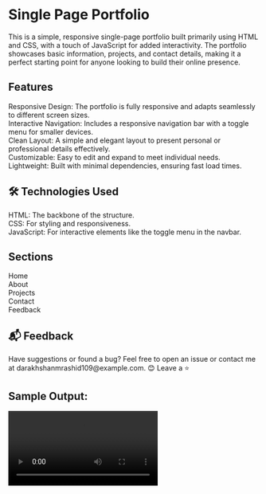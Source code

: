 <h1> Single Page Portfolio </h1>
This is a simple, responsive single-page portfolio built primarily using HTML and CSS, with a touch of JavaScript for added interactivity. The portfolio showcases basic information, projects, and contact details, making it a perfect starting point for anyone looking to build their online presence.

<h2>Features </h2>
Responsive Design: The portfolio is fully responsive and adapts seamlessly to different screen sizes. <br/>
Interactive Navigation: Includes a responsive navigation bar with a toggle menu for smaller devices. <br/>
Clean Layout: A simple and elegant layout to present personal or professional details effectively. <br/>
Customizable: Easy to edit and expand to meet individual needs. <br/>
Lightweight: Built with minimal dependencies, ensuring fast load times. <br/>

<h2>🛠️ Technologies Used</h2>
HTML: The backbone of the structure.<br/>
CSS: For styling and responsiveness.<br/>
JavaScript: For interactive elements like the toggle menu in the navbar.<br/>
<h2>Sections</h2> 
Home <br/>
About<br/>
Projects<br/>
Contact<br/>
Feedback <br/>
<h2>📬 Feedback</h2>
Have suggestions or found a bug? Feel free to open an issue or contact me at darakhshanmrashid109@example.com.
😊 Leave a ⭐


<h2>Sample Output: </h2>
<video src="https://github.com/user-attachments/assets/dfd6f2ad-b6a7-48fb-ad13-94e75b49afc3"/>
  

